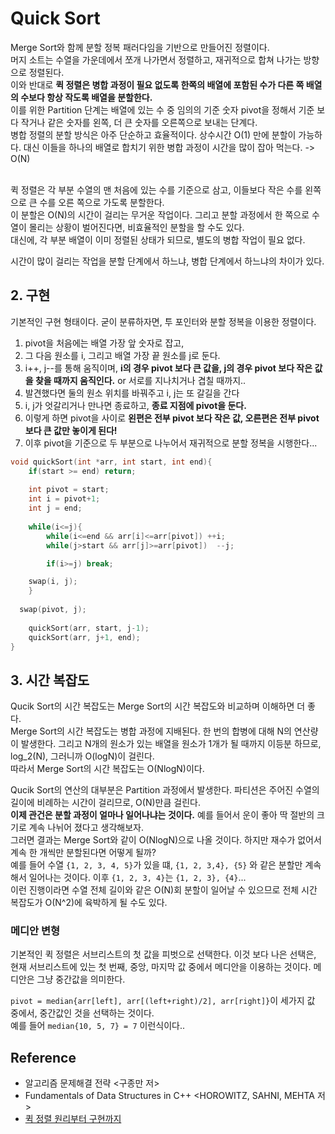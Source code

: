 # Quick Sort
Merge Sort와 함께 분할 정복 패러다임을 기반으로 만들어진 정렬이다. <br>
머지 소트는 수열을 가운데에서 쪼개 나가면서 정렬하고, 재귀적으로 합쳐 나가는 방향으로 정렬된다. <br>
이와 반대로 **퀵 정렬은 병합 과정이 필요 없도록 한쪽의 배열에 포함된 수가 다른 쪽 배열의 수보다 항상 작도록 배열을 분할한다.** <br>
이를 위한 Partition 단계는 배열에 있는 수 중 임의의 기준 숫자 pivot을 정해서 기준 보다 작거나 같은 숫자를 왼쪽, 더 큰 숫자를 오른쪽으로 보내는 단계다. <br>
병합 정렬의 분할 방식은 아주 단순하고 효율적이다.
상수시간 O(1) 만에 분할이 가능하다. 
대신 이들을 하나의 배열로 합치기 위한 병합 과정이 시간을 많이 잡아 먹는다. -> O(N) <br> <br>

퀵 정렬은 각 부분 수열의 맨 처음에 있는 수를 기준으로 삼고, 이들보다 작은 수를 왼쪽으로 큰 수를 오른 쪽으로 가도록 분할한다.  <br>
이 분할은 O(N)의 시간이 걸리는 무거운 작업이다. 
그리고 분할 과정에서 한 쪽으로 수열이 몰리는 상황이 벌어진다면, 비효율적인 분할을 할 수도 있다. <br>
대신에, 각 부분 배열이 이미 정렬된 상태가 되므로, 별도의 병합 작업이 필요 없다. <br>


시간이 많이 걸리는 작업을 분할 단계에서 하느냐, 병합 단계에서 하느냐의 차이가 있다.

## 2. 구현
기본적인 구현 형태이다. 굳이 분류하자면, 투 포인터와 분할 정복을 이용한 정렬이다. <br>
1. pivot을 처음에는 배열 가장 앞 숫자로 잡고, 
2. 그 다음 원소를 i, 그리고 배열 가장 끝 원소를 j로 둔다.
3. i++, j--를 통해 움직이며, **i의 경우 pivot 보다 큰 값을, j의 경우 pivot 보다 작은 값을 찾을 때까지 움직인다.** or 서로를 지나치거나 겹칠 때까지..
4. 발견했다면 둘의 원소 위치를 바꿔주고 i, j는 또 갈길을 간다
5. i, j가 엇갈리거나 만나면 종료하고, **종료 지점에 pivot을 둔다.**
6. 이렇게 하면 pivot을 사이로 **왼편은 전부 pivot 보다 작은 값, 오른편은 전부 pivot 보다 큰 값만 놓이게 된다!**
7. 이후 pivot을 기준으로 두 부분으로 나누어서 재귀적으로 분할 정복을 시행한다...

```cpp
void quickSort(int *arr, int start, int end){
	if(start >= end) return;
	
	int pivot = start;
	int i = pivot+1;
	int j = end;
	
	while(i<=j){
		while(i<=end && arr[i]<=arr[pivot]) ++i;
		while(j>start && arr[j]>=arr[pivot])  --j;

		if(i>=j) break;

    swap(i, j);
	}
  
  swap(pivot, j);
	
	quickSort(arr, start, j-1);
	quickSort(arr, j+1, end);	
}
```
## 3. 시간 복잡도
Qucik Sort의 시간 복잡도는 Merge Sort의 시간 복잡도와 비교하며 이해하면 더 좋다. <br>
Merge Sort의 시간 복잡도는 병합 과정에 지배된다. 한 번의 합병에 대해 N의 연산량이 발생한다. 
그리고 N개의 원소가 있는 배열을 원소가 1개가 될 때까지 이등분 하므로, log_2(N), 그러니까 O(logN)이 걸린다. <br>
따라서 Merge Sort의 시간 복잡도는 O(NlogN)이다. <br> 

Qucik Sort의 연산의 대부분은 Partition 과정에서 발생한다. 파티션은 주어진 수열의 길이에 비례하는 시간이 걸리므로, O(N)만큼 걸린다. <br>
**이제 관건은 분할 과정이 얼마나 일어나냐는 것이다.** 예를 들어서 운이 좋아 딱 절반의 크기로 계속 나뉘어 졌다고 생각해보자. <br>
그러면 결과는 Merge Sort와 같이 O(NlogN)으로 나올 것이다. 하지만 재수가 없어서 계속 한 개씩만 분할된다면 어떻게 될까? <br>
예를 들어 수열 `{1, 2, 3, 4, 5}`가 있을 떄, `{1, 2, 3,4}, {5}` 와 같은 분할만 계속해서 일어나는 것이다. 이후 `{1, 2, 3, 4}`는 `{1, 2, 3}, {4}`... <br>
이런 진행이라면 수열 전체 길이와 같은 O(N)회 분할이 일어날 수 있으므로 전체 시간 복잡도가 O(N^2)에 육박하게 될 수도 있다. <br>

### 메디안 변형
기본적인 퀵 정렬은 서브리스트의 첫 값을 피벗으로 선택한다. 이것 보다 나은 선택은, 현재 서브리스트에 있는 첫 번째, 중앙, 마지막 값 중에서 메디안을 이용하는 것이다. 메디안은 그냥 중간값을 의미한다. <Br>

`pivot = median{arr[left], arr[(left+right)/2], arr[right]}`이 세가지 값 중에서, 중간값인 것을 선택하는 것이다. <br>
예를 들어 `median{10, 5, 7} = 7` 이런식이다..

<!-- ## 4. Qucik Sort 평균 시간 복잡도 증명
1. Let `T(n)`를 Quick Sort 함수가 N의 레코드를 갖는 리스트를 정렬할 때의 예상 시간이라고 하자.
2. in the call to QuickSort(list, 1, n), the pivot gets placed at position 'j'
- This leaves us with the problem of sorting two sublists of size j-1, and n-j. 이들의 예상 시간은 T(j-1), T(n-j)로 나타날 것이다.
- The remainder of the function clearly takes at most cn time for some constant 'c'
3. Since j may take on any of the values 1 to n with equal probability, we have

(for n \>= 2)
다 더해서 확률을 곱해주는 것이 포인트다. 수식에서 n으로 나누는 것을 단순히 n회니까 n으로 나눈다고 생각하지 말고, 확률을 곱해준다고 생각하는 것이 올바른 이해다. -->

## Reference

- 알고리즘 문제해결 전략 \<구종만 저>
- Fundamentals of Data Structures in C++ \<HOROWITZ, SAHNI, MEHTA 저>
- [퀵 정렬 원리부터 구현까지](https://swblossom.tistory.com/43)
